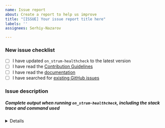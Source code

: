 ```yaml
---
name: Issue report
about: Create a report to help us improve
title: "[ISSUE] Your issue report title here"
labels: ''
assignees: Serhiy-Nazarov

---
```


<!-- Thanks for helping to make `on_strum-healthcheck` better! Before submit your issue, please make sure to check the following boxes by putting an x in the [ ] (don't: [x ], [ x], do: [x]) -->

### New issue checklist

- [ ] I have updated `on_strum-healthcheck` to the latest version
- [ ] I have read the [Contribution Guidelines](https://github.com/on-strum/ruby-on-strum-healthcheck/blob/master/CONTRIBUTING.md)
- [ ] I have read the [documentation](https://github.com/on-strum/ruby-on-strum-healthcheck/blob/master/README.md)
- [ ] I have searched for [existing GitHub issues](https://github.com/on-strum/ruby-on-strum-healthcheck/issues)

<!-- Please use next pattern for your issue report title: [ISSUE] Your issue report title here -->

### Issue description
<!-- Please include what's happening, expected behavior, and any relevant code samples -->

##### Complete output when running `on_strum-healthcheck`, including the stack trace and command used

<details>

```code
  [INSERT OUTPUT HERE]
```

</details>
